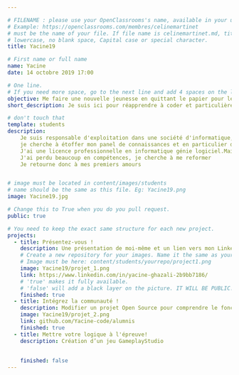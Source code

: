 ```yaml
---

# FILENAME : please use your OpenClassrooms's name, available in your url.
# Example: https://openclassrooms.com/membres/celinemartinet
# must be the name of your file. If file name is celinemartinet.md, title is celinemartinet.
# lowercase, no blank space, Capital case or special character.
title: Yacine19

# First name or full name
name: Yacine
date: 14 octobre 2019 17:00

# One line.
# If you need more space, go to the next line and add 4 spaces on the left, as in 'description'.
objective: Me faire une nouvelle jeunesse en quittant le papier pour le digital.
short_description: Je suis ici pour réapprendre à coder et particulièrement en JAVA.

# don't touch that
template: students
description:
    Je suis responsable d'exploitation dans une société d'informatique, 
    je cherche à étoffer mon panel de connaissances et en particulier dans l'inforamtique.
    J'ai une licence professionnelle en informatique génie logiciel.Mais de l'eau à couler sous les ponts et
    J'ai perdu beaucoup en compétences, je cherche à me reformer 
    Je retourne donc à mes premiers amours 


# image must be located in content/images/students
# name should be the same as this file. Eg: Yacine19.png
image: Yacine19.jpg

# Change this to True when you do you pull request.
public: true

# You need to keep the exact same structure for each new project.
projects:
  - title: Présentez-vous !
    description: Une présentation de moi-même et un lien vers mon LinkedIn.
    # Create a new repository for your images. Name it the same as your nickname and profile picture.
    # Image must be here: content/students/yourrepo/project1.png
    image: Yacine19/projet_1.png
    link: https://www.linkedin.com/in/yacine-ghazali-2b9bb7186/
    # 'true' makes it fully available.
    # 'false' will add a black layer on the picture. IT WILL BE PUBLIC!
    finished: true
  - title: Intégrez la communauté !
    description: Modifier un projet Open Source pour comprendre le fonctionnement de Git, de Github et des pull requests. 
    image: Yacine19/projet_2.png
    link: github.com/Yacine-code/alumnis
    finished: true
  - title: Mettre votre logique à l'épreuve!
    description: Création d’un jeu GameplayStudio
    
    
    finished: false
---
```

